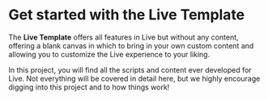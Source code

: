 # Get started with the Live Template

The **Live Template** offers all features in Live but without any content, offering a blank canvas in which to bring in your own custom content and allowing you to customize the Live experience to your liking.

In this project, you will find all the scripts and content ever developed for Live. Not everything will be covered in detail here, but we highly encourage digging into this project and to how things work!
